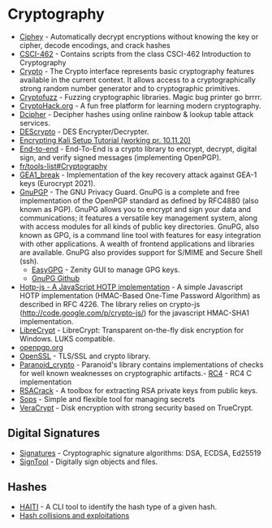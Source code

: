 # Cryptography

- [Ciphey](https://github.com/Ciphey/Ciphey) - Automatically decrypt encryptions without knowing the key or cipher, decode encodings, and crack hashes
- [CSCI-462](https://github.com/sarah-dill/CSCI-462) - Contains scripts from the class CSCI-462 Introduction to Cryptography 
- [Crypto](https://developer.mozilla.org/en-US/docs/Web/API/Crypto) - The Crypto interface represents basic cryptography features available in the current context. It allows access to a cryptographically strong random number generator and to cryptographic primitives.
- [Cryptofuzz](https://github.com/guidovranken/cryptofuzz) - Fuzzing cryptographic libraries. Magic bug printer go brrrr. 
- [CryptoHack.org](https://cryptohack.org/) - A fun free platform for learning modern cryptography.
- [Dcipher](https://github.com/k4m4/dcipher) - Decipher hashes using online rainbow & lookup table attack services.
- [DEScrypto](https://github.com/DedSecInside/DEScrypto) - DES Encrypter/Decrypter.
- [Encrypting Kali Setup Tutorial (working pr. 10.11.20)](https://www.informaticar.net/how-to-manually-partition-and-encrypt-kali-linux/)
- [End-to-end](https://github.com/google/end-to-end) - End-To-End is a crypto library to encrypt, decrypt, digital sign, and verify signed messages (implementing OpenPGP).
- [fr/tools-list#Cryptography](https://www.dcode.fr/tools-list#Cryptography)
- [GEA1_break](https://github.com/airbus-seclab/GEA1_break) - Implementation of the key recovery attack against GEA-1 keys (Eurocrypt 2021).
- [GnuPGP](https://gnupg.org/) - The GNU Privacy Guard. GnuPG is a complete and free implementation of the OpenPGP standard as defined by RFC4880 (also known as PGP). GnuPG allows you to encrypt and sign your data and communications; it features a versatile key management system, along with access modules for all kinds of public key directories. GnuPG, also known as GPG, is a command line tool with features for easy integration with other applications. A wealth of frontend applications and libraries are available. GnuPG also provides support for S/MIME and Secure Shell (ssh).
  - [EasyGPG](https://github.com/guelfoweb/easygpg) - Zenity GUI to manage GPG keys.
  - [GnuPG Github](https://github.com/gpg/gnupg)
- [Hotp-js - A JavaScript HOTP implementation](https://github.com/adulau/hotp-js) - A simple Javascript HOTP implementation (HMAC-Based One-Time Password Algorithm) as described in RFC 4226. The library relies on crypto-js (http://code.google.com/p/crypto-js/) for the javascript HMAC-SHA1 implementation.
- [LibreCrypt](https://github.com/t-d-k/LibreCrypt) - LibreCrypt: Transparent on-the-fly disk encryption for Windows. LUKS compatible.
- [openpgp.org](https://www.openpgp.org)
- [OpenSSL](https://github.com/openssl/openssl) - TLS/SSL and crypto library.
- [Paranoid_crypto](https://github.com/google/paranoid_crypto) - Paranoid's library contains implementations of checks for well known weaknesses on cryptographic artifacts.- [RC4](https://github.com/0xsirus/RC4) - RC4 C implementation 
- [RSACrack](https://github.com/b4den/rsacrack) - A toolbox for extracting RSA private keys from public keys.
- [Sops](https://github.com/mozilla/sops) - Simple and flexible tool for managing secrets 
- [VeraCrypt](https://github.com/veracrypt/VeraCrypt) - Disk encryption with strong security based on TrueCrypt.

## Digital Signatures
- [Signatures](https://github.com/RustCrypto/signatures) - Cryptographic signature algorithms: DSA, ECDSA, Ed25519
- [SignTool](https://www.linux.org/docs/man1/signtool.html) - Digitally sign objects and files.

## Hashes
- [HAITI](https://github.com/Orange-Cyberdefense/haiti) - A CLI tool to identify the hash type of a given hash. 
- [Hash collisions and exploitations](https://github.com/corkami/collisions)
